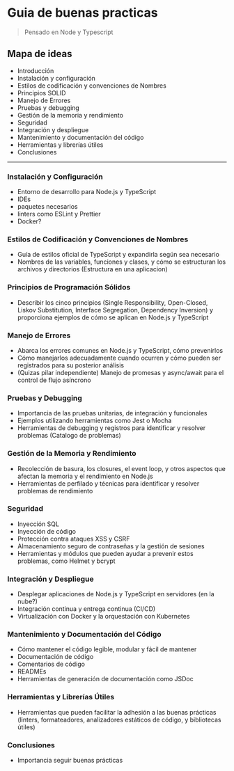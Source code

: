 # Guia de buenas practicas

> Pensado en Node y Typescript

## Mapa de ideas

- Introducción
- Instalación y configuración
- Estilos de codificación y convenciones de Nombres
- Principios SOLID
- Manejo de Errores
- Pruebas y debugging
- Gestión de la memoria y rendimiento
- Seguridad
- Integración y despliegue
- Mantenimiento y documentación del código
- Herramientas y librerías útiles
- Conclusiones

-----

### Instalación y Configuración

- Entorno de desarrollo para Node.js y TypeScript
- IDEs
- paquetes necesarios
- linters como ESLint y Prettier
- Docker?

### Estilos de Codificación y Convenciones de Nombres

- Guía de estilos oficial de TypeScript y expandirla según sea necesario
- Nombres de las variables, funciones y clases, y cómo se estructuran los archivos y directorios (Estructura en una aplicacion)

### Principios de Programación Sólidos

- Describir los cinco principios (Single Responsibility, Open-Closed, Liskov Substitution, Interface Segregation, Dependency Inversion) y proporciona ejemplos de cómo se aplican en Node.js y TypeScript

### Manejo de Errores

- Abarca los errores comunes en Node.js y TypeScript, cómo prevenirlos
- Cómo manejarlos adecuadamente cuando ocurren y cómo pueden ser registrados para su posterior análisis
- (Quizas pilar independiente) Manejo de promesas y async/await para el control de flujo asíncrono

### Pruebas y Debugging

- Importancia de las pruebas unitarias, de integración y funcionales
- Ejemplos utilizando herramientas como Jest o Mocha
- Herramientas de debugging y registros para identificar y resolver problemas (Catalogo de problemas)

### Gestión de la Memoria y Rendimiento

- Recolección de basura, los closures, el event loop, y otros aspectos que afectan la memoria y el rendimiento en Node.js
- Herramientas de perfilado y técnicas para identificar y resolver problemas de rendimiento

### Seguridad

- Inyección SQL
- Inyección de código
- Protección contra ataques XSS y CSRF
- Almacenamiento seguro de contraseñas y la gestión de sesiones
- Herramientas y módulos que pueden ayudar a prevenir estos problemas, como Helmet y bcrypt

### Integración y Despliegue

- Desplegar aplicaciones de Node.js y TypeScript en servidores (en la nube?)
- Integración continua y entrega continua (CI/CD)
- Virtualización con Docker y la orquestación con Kubernetes

### Mantenimiento y Documentación del Código

- Cómo mantener el código legible, modular y fácil de mantener
- Documentación de código
- Comentarios de código
- READMEs
- Herramientas de generación de documentación como JSDoc

### Herramientas y Librerías Útiles

- Herramientas que pueden facilitar la adhesión a las buenas prácticas (linters, formateadores, analizadores estáticos de código, y bibliotecas útiles)

### Conclusiones

- Importancia seguir buenas prácticas